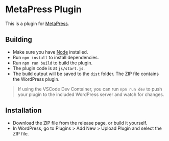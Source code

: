 # MetaPress Plugin

This is a plugin for [MetaPress](https://get.metapress.dev).

## Building

- Make sure you have [Node](https://nodejs.org) installed.
- Run `npm install` to install dependencies.
- Run `npm run build` to build the plugin.
- The plugin code is at `js/start.js`.
- The build output will be saved to the `dist` folder. The ZIP file contains the WordPress plugin.

> If using the VSCode Dev Container, you can run `npm run dev` to push your plugin to the included WordPress server and watch for changes.

## Installation

- Download the ZIP file from the release page, or build it yourself.
- In WordPress, go to Plugins > Add New > Upload Plugin and select the ZIP file.